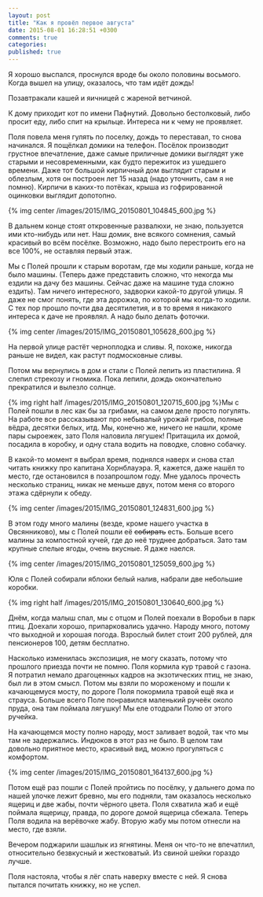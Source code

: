 ```yaml
---
layout: post
title: "Как я провёл первое августа"
date: 2015-08-01 16:28:51 +0300
comments: true
categories: 
published: true
---
```

Я хорошо выспался, проснулся вроде бы около половины восьмого. Когда вышел на улицу, оказалось, что там идёт дождь!

Позавтракали кашей и яичницей с жареной ветчиной.

К дому приходит кот по имени Пафнутий. Довольно бестолковый, либо просит еду, либо спит на крыльце. Интереса ни к чему не проявляет.

Поля повела меня гулять по поселку, дождь то переставал, то снова начинался. Я пощёлкал домики на телефон. Посёлок производит грустное впечатление, даже самые приличные домики выглядят уже старыми и несовременными, как будто пережиток из ушедшего времени. Даже тот большой кирпичный дом выглядит старым и облезлым, хотя он построен лет 15 назад (надо уточнить, сам я не помню). Кирпичи в каких-то потёках, крыша из гофрированной оцинковки выглядит допотопно. 

{% img center /images/2015/IMG_20150801_104845_600.jpg %}

В дальнем конце стоят откровенные развалюхи, не знаю, пользуется ими кто-нибудь или нет. Наш домик, вне всякого сомнения, самый красивый во всём посёлке. Возможно, надо было перестроить его на все 100%, не оставляя первый этаж.

Мы с Полей прошли к старым воротам, где мы ходили раньше, когда не было машины. (Теперь даже представить сложно, что некогда мы ездили на дачу без машины. Сейчас даже на машине туда сложно ездить). Там ничего интересного, задворки какой-то другой улицы. Я даже не смог понять, где эта дорожка, по которой мы когда-то ходили. С тех пор прошло почти два десятилетия, и в то время я никакого интереса к даче не проявлял. А надо было делать фоточки.

{% img center /images/2015/IMG_20150801_105628_600.jpg %}

На первой улице растёт черноплодка и сливы. Я, похоже, никогда раньше не видел, как растут подмосковные сливы.

Потом мы вернулись в дом и стали с Полей лепить из пластилина. Я слепил стрекозу и гномика. Пока лепили, дождь окончательно прекратился и вылезло солнце.

{% img right half /images/2015/IMG_20150801_120715_600.jpg %}Мы с Полей пошли в лес как бы за грибами, на самом деле просто погулять. На работе все рассказывают про небывалый урожай грибов, полные вёдра, десятки белых, итд. Мы, конечно же, ничего не нашли, кроме пары сыроежек, зато Поля наловила лягушек! Притащила их домой, посадила в коробку, и одну стала водить на поводке, словно собачку.

В какой-то момент я выбрал время, поднялся наверх и снова стал читать книжку про капитана Хорнблауэра. Я, кажется, даже нашёл то место, где остановился в позапрошлом году. Мне удалось прочесть несколько страниц, никак не меньше двух, потом меня со второго этажа сдёрнули к обеду.

{% img center /images/2015/IMG_20150801_124831_600.jpg %}

В этом году много малины (везде, кроме нашего участка в Овсянниково), мы с Полей пошли её ~~собирать~~ есть. Больше всего малины за компостной кучей, где до неё труднее добраться. Зато там крупные спелые ягоды, очень вкусные. Я даже наелся.

{% img center /images/2015/IMG_20150801_125059_600.jpg %}

Юля  с Полей собирали яблоки белый налив, набрали две небольшие коробки.

{% img right half /images/2015/IMG_20150801_130640_600.jpg %}

Днём, когда малыш спал, мы с отцом и Полей поехали в Воробьи в парк птиц.  Доехали хорошо, припарковались удачно. Народу много, потому что выходной и хорошая погода. Взрослый билет стоит 200 рублей, для пенсионеров 100, детям бесплатно.

Насколько изменилась экспозиция, не могу сказать, потому что прошлого приезда почти не помню. Поля кормила кур травой с газона. Я потратил немало драгоценных кадров на экзотических птиц, не знаю, был ли в этом смысл. Потом мы взяли по мороженому и пошли к качающемуся мосту, по дороге Поля покормила травой ещё яка и страуса. Больше всего Поле понравился маленький ручеёк около пруда, она там поймала лягушку! Мы еле отодрали Полю от этого ручейка.

На качающемся мосту полно народу, мост заливает водой, так что мы там не задержались. Индюков в этот раз не было. В целом там довольно приятное место, красивый вид, можно прогуляться с комфортом.

{% img center /images/2015/IMG_20150801_164137_600.jpg %}

Потом ещё раз пошли с Полей пройтись по посёлку, у дальнего дома по нашей улочке лежит бревно, мы его подняли, там оказалось несколько ящериц и две жабы, почти чёрного цвета. Поля схватила жаб и ещё поймала ящерицу, правда, по дороге домой ящерица сбежала. Теперь Поля водила на верёвочке жабу. Вторую жабу мы потом отнесли на место, где взяли. 

Вечером поджарили шашлык из ягнятины. Меня он что-то не впечатлил, относительно безвкусный и жестковатый. Из свиной шейки гораздо лучше.

Поля настояла, чтобы я лёг спать наверху вместе с ней. Я снова пытался почитать книжку, но не успел.